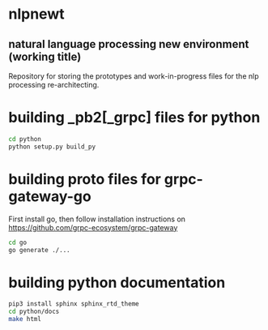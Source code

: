 # nlpnewt

## natural language processing new environment (working title)

Repository for storing the prototypes and work-in-progress files for the nlp processing re-architecting.

# building _pb2\[_grpc\] files for python

```bash
cd python
python setup.py build_py
```


# building proto files for grpc-gateway-go

First install go, then follow installation instructions on https://github.com/grpc-ecosystem/grpc-gateway

```bash
cd go
go generate ./...
```

# building python documentation

```bash
pip3 install sphinx sphinx_rtd_theme
cd python/docs
make html 
```
